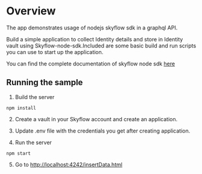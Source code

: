 # Overview
The app demonstrates usage of nodejs skyflow sdk in a graphql API. 

Build a simple application to collect Identity details and store in Identity vault using Skyflow-node-sdk.Included are some basic build and run scripts you can use to start up the application.

You can find the complete documentation of skyflow node sdk [here](https://www.npmjs.com/package/skyflow-node)


## Running the sample

1. Build the server

```
npm install
```
2. Create a vault in your Skyflow account and create an application.

3. Update .env file with the credentials you get after creating application.

4. Run the server

```
npm start
```

5. Go to [http://localhost:4242/insertData.html](http://localhost:4242/insertData.html)

